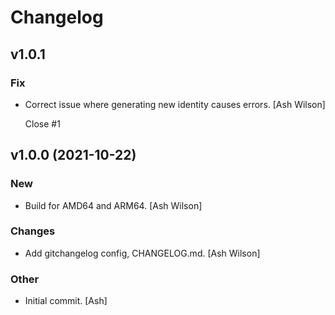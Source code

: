 # Changelog


## v1.0.1

### Fix

* Correct issue where generating new identity causes errors. [Ash Wilson]

  Close #1


## v1.0.0 (2021-10-22)

### New

* Build for AMD64 and ARM64. [Ash Wilson]

### Changes

* Add gitchangelog config, CHANGELOG.md. [Ash Wilson]

### Other

* Initial commit. [Ash]


